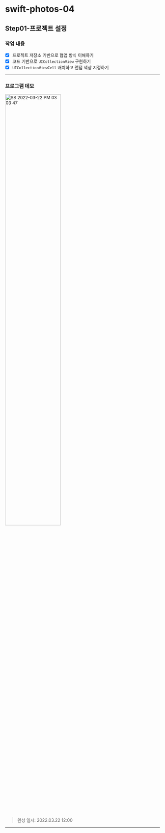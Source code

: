 # swift-photos-04

## Step01-프로젝트 설정

### 작업 내용

- [x] 프로젝트 저장소 기반으로 협업 방식 이해하기
- [x] 코드 기반으로 `UICollectionView` 구현하기
- [x] `UICollectionViewCell` 배치하고 랜덤 색상 지정하기

---

### 프로그램 데모

<img src="https://user-images.githubusercontent.com/92504186/159418073-151407d0-b6da-41d3-a60f-757aa8a92091.jpg" alt="SS 2022-03-22 PM 03 03 47" width="60%;" />

> 완성 일시: 2022.03.22 12:00

---

